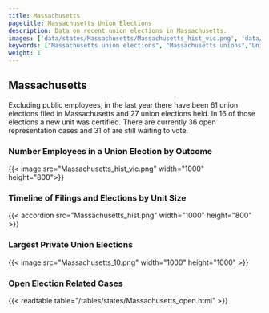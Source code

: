 ```yaml
---
title: Massachusetts
pagetitle: Massachusetts Union Elections
description: Data on recent union elections in Massachusetts.
images: ['data/states/Massachusetts/Massachusetts_hist_vic.png', 'data/states/Massachusetts/Massachusetts_hist_size.png', 'data/states/Massachusetts/Massachusetts_10.png']
keywords: ["Massachusetts union elections", "Massachusetts unions","Union elections"]
weight: 1
---
```

##  Massachusetts

Excluding public employees, in the last year there have been 61 union elections filed in Massachusetts and 27 union elections held. In 16 of those elections a new unit was certified. There are currently 36 open representation cases and 31 of are still waiting to vote.

### Number Employees in a Union Election by Outcome
{{< image src="Massachusetts_hist_vic.png" width="1000" height="800">}}

### Timeline of Filings and Elections by Unit Size
{{< accordion src="Massachusetts_hist.png" width="1000" height="800" >}}

### Largest Private Union Elections
{{< image src="Massachusetts_10.png" width="1000" height="1000"  >}}

### Open Election Related Cases
{{< readtable table="/tables/states/Massachusetts_open.html" >}}

